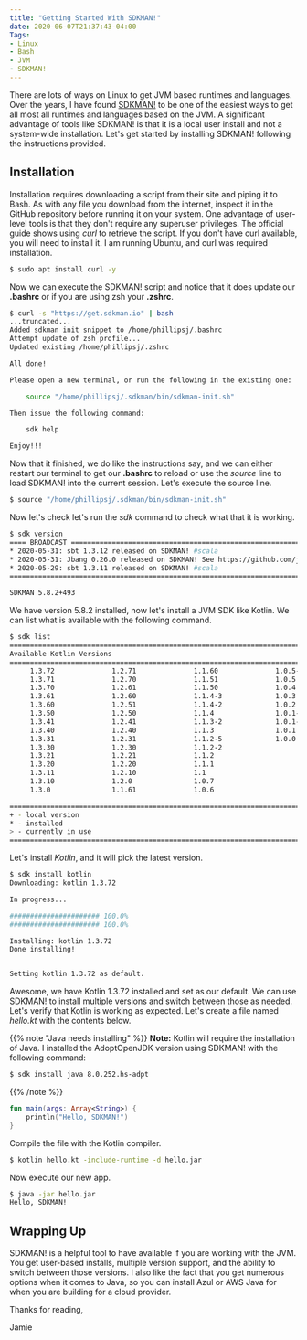 ```yaml
---
title: "Getting Started With SDKMAN!"
date: 2020-06-07T21:37:43-04:00
Tags: 
- Linux
- Bash
- JVM
- SDKMAN!
---
```


There are lots of ways on Linux to get JVM based runtimes and languages. Over the years, I have found [SDKMAN!](https://sdkman.io/) to be one of the easiest ways to get all most all runtimes and languages based on the JVM. A significant advantage of tools like SDKMAN! is that it is a local user install and not a system-wide installation. Let's get started by installing SDKMAN! following the instructions provided.

## Installation

Installation requires downloading a script from their site and piping it to Bash. As with any file you download from the internet, inspect it in the GitHub repository before running it on your system. One advantage of user-level tools is that they don't require any superuser privileges. The official guide shows using *curl* to retrieve the script. If you don't have curl available, you will need to install it. I am running Ubuntu, and curl was required installation.

```Bash
$ sudo apt install curl -y
```

Now we can execute the SDKMAN! script and notice that it does update our **.bashrc** or if you are using zsh your **.zshrc**.

```Bash
$ curl -s "https://get.sdkman.io" | bash
...truncated...
Added sdkman init snippet to /home/phillipsj/.bashrc
Attempt update of zsh profile...
Updated existing /home/phillipsj/.zshrc

All done!

Please open a new terminal, or run the following in the existing one:

    source "/home/phillipsj/.sdkman/bin/sdkman-init.sh"

Then issue the following command:

    sdk help

Enjoy!!!
```

Now that it finished, we do like the instructions say, and we can either restart our terminal to get our **.bashrc** to reload or use the *source* line to load SDKMAN! into the current session. Let's execute the source line.

```Bash
$ source "/home/phillipsj/.sdkman/bin/sdkman-init.sh"
```

Now let's check let's run the *sdk* command to check what that it is working.

```Bash
$ sdk version
==== BROADCAST =================================================================
* 2020-05-31: sbt 1.3.12 released on SDKMAN! #scala
* 2020-05-31: Jbang 0.26.0 released on SDKMAN! See https://github.com/jbangdev/jbang/releases/tag/v0.26.0 #jbang
* 2020-05-29: sbt 1.3.11 released on SDKMAN! #scala
================================================================================

SDKMAN 5.8.2+493
```

We have version 5.8.2 installed, now let's install a JVM SDK like Kotlin. We can list what is available with the following command.

```Bash
$ sdk list 
================================================================================
Available Kotlin Versions
================================================================================
     1.3.72              1.2.71              1.1.60              1.0.5-2        
     1.3.71              1.2.70              1.1.51              1.0.5          
     1.3.70              1.2.61              1.1.50              1.0.4          
     1.3.61              1.2.60              1.1.4-3             1.0.3          
     1.3.60              1.2.51              1.1.4-2             1.0.2          
     1.3.50              1.2.50              1.1.4               1.0.1-2        
     1.3.41              1.2.41              1.1.3-2             1.0.1-1        
     1.3.40              1.2.40              1.1.3               1.0.1          
     1.3.31              1.2.31              1.1.2-5             1.0.0          
     1.3.30              1.2.30              1.1.2-2                            
     1.3.21              1.2.21              1.1.2                              
     1.3.20              1.2.20              1.1.1                              
     1.3.11              1.2.10              1.1                                
     1.3.10              1.2.0               1.0.7                              
     1.3.0               1.1.61              1.0.6                              

================================================================================
+ - local version
* - installed
> - currently in use
================================================================================
```

Let's install *Kotlin*, and it will pick the latest version.

```Bash
$ sdk install kotlin
Downloading: kotlin 1.3.72

In progress...

###################### 100.0%
###################### 100.0%

Installing: kotlin 1.3.72
Done installing!


Setting kotlin 1.3.72 as default.
```

Awesome, we have Kotlin 1.3.72 installed and set as our default. We can use SDKMAN! to install multiple versions and switch between those as needed. Let's verify that Kotlin is working as expected. Let's create a file named *hello.kt* with the contents below.

{{% note "Java needs installing" %}}
**Note:** Kotlin will require the installation of Java. I installed the AdoptOpenJDK version using SDKMAN! with the following command: 

```Bash
$ sdk install java 8.0.252.hs-adpt
```

{{% /note %}}


```Kotlin
fun main(args: Array<String>) {
    println("Hello, SDKMAN!")
}
```

Compile the file with the Kotlin compiler.

```Bash
$ kotlin hello.kt -include-runtime -d hello.jar
```

Now execute our new app.

```Bash
$ java -jar hello.jar
Hello, SDKMAN!
```

## Wrapping Up

SDKMAN! is a helpful tool to have available if you are working with the JVM. You get user-based installs, multiple version support, and the ability to switch between those versions. I also like the fact that you get numerous options when it comes to Java, so you can install Azul or AWS Java for when you are building for a cloud provider.

Thanks for reading,

Jamie
